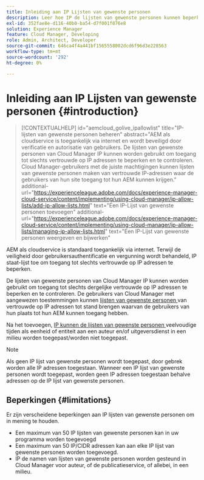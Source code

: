 ```yaml
---
title: Inleiding aan IP Lijsten van gewenste personen
description: Leer hoe IP de lijsten van gewenste personen kunnen beperken waarvan de adressen gebruikers tot domeinen op AEM as a Cloud Service kunnen toegang hebben.
exl-id: 352fae8e-d116-40b0-ba54-d7f001f076e8
solution: Experience Manager
feature: Cloud Manager, Developing
role: Admin, Architect, Developer
source-git-commit: 646ca4f4a441bf1565558002dcd6f96d3e228563
workflow-type: tm+mt
source-wordcount: '292'
ht-degree: 0%

---
```



# Inleiding aan IP Lijsten van gewenste personen {#introduction}

>[!CONTEXTUALHELP]
>id="aemcloud_golive_ipallowlist"
>title="IP-lijsten van gewenste personen beheren"
>abstract="AEM als cloudservice is toegankelijk via internet en wordt beveiligd door verificatie en autorisatie van gebruikers. De lijsten van gewenste personen van Cloud Manager IP kunnen worden gebruikt om toegang tot slechts vertrouwde op IP adressen te beperken en te controleren. Cloud Manager-gebruikers met de juiste machtigingen kunnen lijsten van gewenste personen maken van vertrouwde IP-adressen waar de gebruikers van hun site toegang tot hun AEM kunnen krijgen."
>additional-url="https://experienceleague.adobe.com/docs/experience-manager-cloud-service/content/implementing/using-cloud-manager/ip-allow-lists/add-ip-allow-lists.html" text="Een IP-Lijst van gewenste personen toevoegen"
>additional-url="https://experienceleague.adobe.com/docs/experience-manager-cloud-service/content/implementing/using-cloud-manager/ip-allow-lists/managing-ip-allow-lists.html" text="Een IP-Lijst van gewenste personen weergeven en bijwerken"

AEM als cloudservice is standaard toegankelijk via internet. Terwijl de veiligheid door gebruikersauthentificatie en vergunning wordt behandeld, IP staat-lijst toe om toegang tot slechts vertrouwde op IP adressen te beperken.

De lijsten van gewenste personen van Cloud Manager IP kunnen worden gebruikt om toegang tot slechts dergelijke vertrouwde op IP adressen te beperken en te controleren. De gebruikers van Cloud Manager met aangewezen toestemmingen kunnen [ lijsten van gewenste personen ](/help/implementing/cloud-manager/ip-allow-lists/add-ip-allow-lists.md) van vertrouwde op IP adressen tot stand brengen waarvan de gebruikers van hun plaats tot hun AEM kunnen toegang hebben.

Na het toevoegen, [ IP kunnen de lijsten van gewenste personen ](/help/implementing/cloud-manager/ip-allow-lists/apply-allow-list.md) veelvoudige tijden als eenheid of entiteit aan een auteur en/of uitgeversdienst in een milieu worden toegepast/worden niet toegepast.

>[!NOTE]
>
>Als geen IP lijst van gewenste personen wordt toegepast, door gebrek worden alle IP adressen toegestaan. Wanneer een IP lijst van gewenste personen wordt toegepast, worden geen IP adressen toegestaan behalve adressen op de IP lijst van gewenste personen.

## Beperkingen {#limitations}

Er zijn verscheidene beperkingen aan IP lijsten van gewenste personen om in mening te houden.

* Een maximum van 50 IP lijsten van gewenste personen kan in uw programma worden toegevoegd
* Een maximum van 50 IP/CIDR adressen kan aan elke IP lijst van gewenste personen worden toegevoegd.
* IP de namen van lijsten van gewenste personen worden gesteund in Cloud Manager voor auteur, of de publicatieservice, of allebei, in een milieu.
